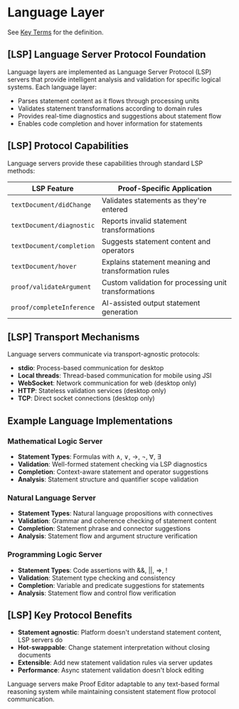 # Language Layer

See [Key Terms](./key-terms.md#language-layer) for the definition.

## [LSP] Language Server Protocol Foundation

Language layers are implemented as Language Server Protocol (LSP) servers that provide intelligent analysis and validation for specific logical systems. Each language layer:
- Parses statement content as it flows through processing units
- Validates statement transformations according to domain rules
- Provides real-time diagnostics and suggestions about statement flow
- Enables code completion and hover information for statements

## [LSP] Protocol Capabilities

Language servers provide these capabilities through standard LSP methods:

| LSP Feature | Proof-Specific Application |
|-------------|---------------------------|
| `textDocument/didChange` | Validates statements as they're entered |
| `textDocument/diagnostic` | Reports invalid statement transformations |
| `textDocument/completion` | Suggests statement content and operators |
| `textDocument/hover` | Explains statement meaning and transformation rules |
| `proof/validateArgument` | Custom validation for processing unit transformations |
| `proof/completeInference` | AI-assisted output statement generation |

## [LSP] Transport Mechanisms

Language servers communicate via transport-agnostic protocols:
- **stdio**: Process-based communication for desktop
- **Local threads**: Thread-based communication for mobile using JSI
- **WebSocket**: Network communication for web (desktop only)
- **HTTP**: Stateless validation services (desktop only)
- **TCP**: Direct socket connections (desktop only)

## Example Language Implementations

### Mathematical Logic Server
- **Statement Types**: Formulas with ∧, ∨, →, ¬, ∀, ∃
- **Validation**: Well-formed statement checking via LSP diagnostics
- **Completion**: Context-aware statement and operator suggestions
- **Analysis**: Statement structure and quantifier scope validation

### Natural Language Server
- **Statement Types**: Natural language propositions with connectives
- **Validation**: Grammar and coherence checking of statement content
- **Completion**: Statement phrase and connector suggestions
- **Analysis**: Statement flow and argument structure verification

### Programming Logic Server
- **Statement Types**: Code assertions with &&, ||, =>, !
- **Validation**: Statement type checking and consistency
- **Completion**: Variable and predicate suggestions for statements
- **Analysis**: Statement flow and control flow verification

## [LSP] Key Protocol Benefits

- **Statement agnostic**: Platform doesn't understand statement content, LSP servers do
- **Hot-swappable**: Change statement interpretation without closing documents
- **Extensible**: Add new statement validation rules via server updates
- **Performance**: Async statement validation doesn't block editing

Language servers make Proof Editor adaptable to any text-based formal reasoning system while maintaining consistent statement flow protocol communication.